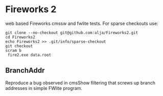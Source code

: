 Fireworks 2
========
web based Fireworks
cmssw and fwlite tests. For sparse checkouts use:
```
git clone --no-checkout git@github.com:alja/Fireworks2.git
cd Fireworks2
echo Fireworks2 >> .git/info/sparse-checkout
git checkout
scram b
 fire2.exe data.root
```

## BranchAddr

Reproduce a bug observed in cmsShow filtering that screws up branch addresses in simple FWlite program.
